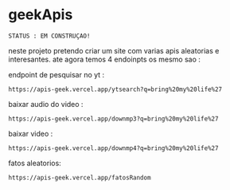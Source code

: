 # geekApis
`STATUS : EM CONSTRUÇAO!`

neste projeto pretendo criar um site com varias apis aleatorias e interesantes.
ate agora temos 4 endoinpts os mesmo sao :

endpoint de pesquisar no yt :

```
https://apis-geek.vercel.app/ytsearch?q=bring%20my%20life%27
```

baixar audio do video :

```
https://apis-geek.vercel.app/downmp3?q=bring%20my%20life%27
```

baixar video : 
```
https://apis-geek.vercel.app/downmp4?q=bring%20my%20life%27
```

fatos aleatorios:

```
https://apis-geek.vercel.app/fatosRandom
```
